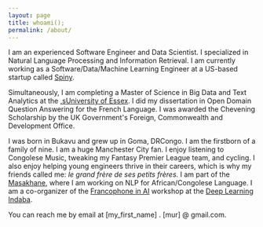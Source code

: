 ```yaml
---
layout: page
title: whoami();
permalink: /about/
---
```

I am an experienced Software Engineer and Data Scientist. I specialized in Natural Language Processing and Information Retrieval. I am currently working as a Software/Data/Machine Learning Engineer at a US-based startup called <a href="https://spiny.ai">Spiny</a>.

Simultaneously, I am completing a Master of Science in Big Data and Text Analytics at the <a href="https://www.essex.ac.uk"> ,sUniversity of Essex</a>. I did my dissertation in Open Domain Question Answering for the French Language. I was awarded the Chevening Scholarship by the UK Government's Foreign, Commonwealth and Development Office.

I was born in Bukavu and grew up in Goma, DRCongo. I am the firstborn of a family of nine. I am a huge Manchester City fan. I enjoy listening to Congolese Music, tweaking my Fantasy Premier League team, and cycling. I also enjoy helping young engineers thrive in their careers, which is why my friends called me: <em>le grand frère de ses petits frères.</em> I am part of the <a href="https://www.masakhane.io/">Masakhane</a>, where I am working on NLP for African/Congolese Language. I am a co-organizer of the <a href="https://francophone-ai-indaba.github.io/">Francophone in AI</a> workshop at the  <a href="https://deeplearningindaba.com">Deep Learning Indaba</a>.


You can reach me by email at [my_first_name] . [mur] @ gmail.com.
